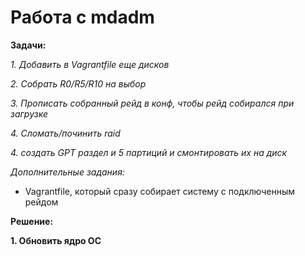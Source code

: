# Работа с mdadm

**Задачи:**

  *1. Добавить в Vagrantfile еще дисков*
  
  *2. Собрать R0/R5/R10 на выбор*

  *3. Прописать собранный рейд в конф, чтобы рейд собирался при загрузке*
  
  *4. Сломать/починить raid*
  
  *4. создать GPT раздел и 5 партиций и смонтировать их на диск*
  
   *Дополнительные задания:*
   - Vagrantfile, который сразу собирает систему с подключенным рейдом

**Решение:**

**1. Обновить ядро ОС**
